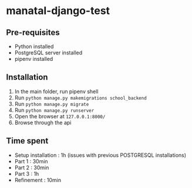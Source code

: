 # manatal-django-test
 
## Pre-requisites 
- Python installed
- PostgreSQL server installed
- pipenv installed

## Installation
1. In the main folder, run pipenv shell 
1. Run `python manage.py makemigrations school_backend`
1. Run `python manage.py migrate`
1. Run `python manage.py runserver`
1. Open the browser at `127.0.0.1:8000/`
1. Browse through the api

## Time spent 
- Setup installation : 1h (issues with previous POSTGRESQL installations) 
- Part 1 : 30min
- Part 2 : 30min
- Part 3 : 1h
- Refinement : 10min
